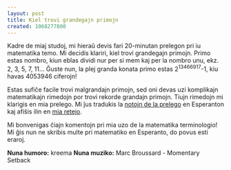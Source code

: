 ```yaml
---
layout: post
title: Kiel trovi grandegajn primojn
created: 1068277800
---
```

Kadre de miaj studoj, mi hieraŭ devis fari 20-minutan prelegon pri iu matematika temo.  Mi decidis klariri, kiel trovi grandegajn primojn.  Primo estas nombro, kiun eblas dividi nur per si mem kaj per la nombro unu, ekz. 2, 3, 5, 7, 11... Ĝuste nun, la plej granda konata primo estas 2<sup>13466917</sup>-1, kiu havas 4053946 ciferojn!

Estas sufiĉe facile trovi malgrandajn primojn, sed oni devas uzi komplikajn matematikajn rimedojn por trovi rekorde grandajn primojn.  Tiujn rimedojn mi klarigis en mia prelego.  Mi ĵus tradukis la <a href="/files/bigprimes-eo.pdf">notojn de la prelego</a> en Esperanton kaj afiŝis ilin en <a href="/sxatokupoj#matematiko">mia retejo</a>.

Mi bonvenigas ĉiajn komentojn pri mia uzo de la matematika terminologio!  Mi ĝis nun ne skribis multe pri matematiko en Esperanto, do povus esti eraroj.

<b>Nuna humoro:</b> kreema
<b>Nuna muziko:</b> Marc Broussard - Momentary Setback

